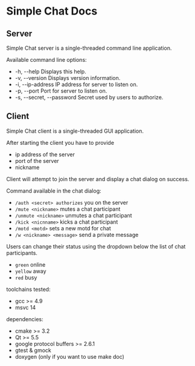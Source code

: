 Simple Chat Docs
======

Server
-----

Simple Chat server is a single-threaded command line application.

Available command line options:
* -h, --help                         Displays this help.
* -v, --version                      Displays version information.
* -i, --ip-address <ip address>      IP address for server to listen on.
* -p, --port <port>                  Port for server to listen on.
* -s, --secret, --password <secret>  Secret used by users to authorize.

Client
-----
Simple Chat client is a single-threaded GUI application.

After starting the client you have to provide
* ip address of the server
* port of the server
* nickname

Client will attempt to join the server and display a chat dialog on success.

Command available in the chat dialog:
* ```/auth <secret> authorizes``` you on the server
* ```/mute <nickname>``` mutes a chat participant
* ```/unmute <nickname>``` unmutes a chat participant
* ```/kick <nicnname>``` kicks a chat participant
* ```/motd <motd>``` sets a new motd for chat
* ```/w <nickname> <message>``` send a private message

Users can change their status using the dropdown below the list of chat participants.
* ```green``` online
* ```yellow``` away
* ```red``` busy


toolchains tested:
* gcc >= 4.9
* msvc 14

dependencies:
* cmake >= 3.2
* Qt >= 5.5
* google protocol buffers >= 2.6.1
* gtest & gmock
* doxygen (only if you want to use make doc)